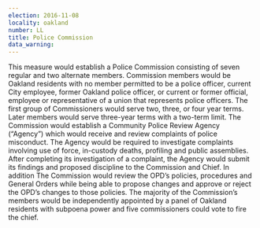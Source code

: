 ```yaml
---
election: 2016-11-08
locality: oakland
number: LL
title: Police Commission
data_warning: 
---
```

This measure would establish a Police Commission consisting of seven regular and two alternate members. Commission members would be Oakland residents with no member permitted to be a police officer, current City employee, former Oakland police officer, or current or former official, employee or representative of a union that represents police officers. The first group of Commissioners would serve two, three, or four year terms. Later members would serve three-year terms with a two-term limit. The Commission would establish a Community Police Review Agency (“Agency”) which would receive and review complaints of police misconduct. The Agency would be required to investigate complaints involving use of force, in-custody deaths, profiling and public assemblies. After completing its investigation of a complaint, the Agency would submit its findings and proposed discipline to the Commission and Chief. In addition The Commission would review the OPD’s policies, procedures and General Orders while being able to propose changes and approve or reject the OPD’s changes to those policies. The majority of the Commission’s members would be independently appointed by a panel of Oakland residents with subpoena power and five commissioners could vote to fire the chief.
